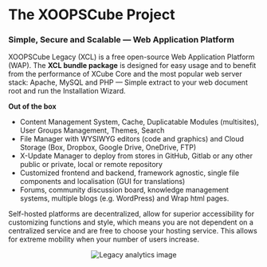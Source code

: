 <h1>The XOOPSCube Project</h1>

### Simple, Secure and Scalable — Web Application Platform

XOOPSCube Legacy (XCL) is a free open-source Web Application Platform (WAP). The **XCL bundle package** is designed for easy usage and to benefit from the performance of XCube Core and the most popular web server stack: Apache, MySQL and PHP — Simple extract to your web document root and run the Installation Wizard.   

**Out of the box** 
- Content Management System, Cache, Duplicatable Modules (multisites), User Groups Management, Themes, Search
- File Manager with WYSIWYG editors (code and graphics) and Cloud Storage (Box, Dropbox, Google Drive, OneDrive, FTP) 
- X-Update Manager to deploy from stores in GitHub, Gitlab or any other public or private, local or remote repository
- Customized frontend and backend, framework agnostic, single file components and localisation (GUI for translations) 
- Forums, community discussion board, knowledge management systems, multiple blogs (e.g. WordPress) and Wrap html pages.

Self-hosted platforms are decentralized, allow for superior accessibility for customizing functions and style, which means you are not dependent on a centralized service and are free to choose your hosting service. This allows for extreme mobility when your number of users increase.

<p align="center">
<img src="https://repobeats.axiom.co/api/embed/44bd0a411c95b0f2abd22bdbee28d5f04c49670b.svg" alt="Legacy analytics image">
</p>
